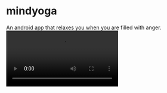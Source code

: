 # mindyoga
An android app that relaxes you when you are filled with anger.
![Demo](https://i.imgur.com/Bs09ACP.mp4)
